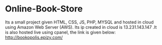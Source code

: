 # Online-Book-Store

Its a small project given
HTML, CSS, JS, PHP, MYSQL and hosted in cloud using Amazon Web Server (AWS).
Its ip created in cloud is 13.231.143.147
.It is also hosted live using cpanel, the link is given below:
http://bookopolis.epizy.com/
